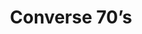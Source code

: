 ---
layout: layouts/post.njk
tags:
 - work
 - "2018"
title: Converse 70’s
type: 
year: "2018"
featured_image: "/img/shoe1.png"
featured_image2: "/img/shoe2.png"
materials: Wire
description: Create an enlarged 3D wire “drawing” of a shoe from direct observation, showing clear structure, volume, and correct proportion.  Demonstrate varied line weight with multiple gauges of wire and describe both edge contour and cross-contour with negative space.
support_images:
 - "/img/shoe1.png"
 - "/img/shoe2.png"
 - "/img/shoe3.png"
 - "/img/shoe4.png"
 - "/img/shoe5.png"
---
